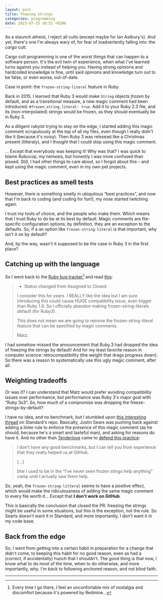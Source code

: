 ```yaml
---
layout: post
title: Thawing strings
categories: programming
date: 2023-07-25 10:52 +0200
---
```

As a staunch atheist, I reject all cults (except maybe for Ian Astbury's). And yet, there's one I'm always wary of, for 
fear of inadvertently falling into: the _cargo_ cult.

Cargo cult programming is one of the worst things that can happen to a software person. It's the evil twin of experience, 
when what I've learned turns against you instead of helping you. Having strong opinions and hardcoded knowledge is fine, 
until said opinions and knowledge turn out to be false, or even worse, out-of-date.

Case in point: the `frozen-string-literal` feature in Ruby.

Back in 2015, I learned that Ruby 3 would make `String` objects _frozen_ by default, and as a transitional measure, 
a new magic comment had been introduced: `#frozen_string_literal: true`. Add it to your Ruby 2.3 file, and its 
(non-interpolated) strings would be frozen, as they should eventually be in Ruby 3.

As a diligent rubyist trying to stay on the edge, I started adding this magic comment scrupulously at the top of all my 
files, even though I really didn't like it (because it's noisy). Then Ruby 3 was relesead like a Christmas present 
(litteraly), and I thought that I could stop using this magic comment.

… Except that everybody was keeping it! Why was that? I was quick to blame Rubocop, my nemesis, but honestly I was more 
confused than pissed. Still, I had other things to care about, so I forgot about this – and kept using the magic comment, 
even in my own pet projects.

## Best practices as smell tests

However, there is something smelly in ubiquitous “best practices”, and now that I'm back to coding (and coding for fun!), 
my nose started twitching again.

I trust my tools of choice, and the people who make them. Which means that I trust Ruby to do be at its best by default. 
Magic comments are file-specific configuration options; by definition, they are an exception to the defaults. So, if a 
an option like `frozen-string-literal` is that important, why isn't it on by default?

And, by the way, wasn't it supposed to be the case in Ruby 3 in the first place?

## Catching up with the language

So I went back to the [Ruby bug tracker](https://bugs.ruby-lang.org/projects/ruby-master)[^1] and read 
[this](https://bugs.ruby-lang.org/issues/11473#note-53):

> * Status changed from Assigned to Closed
> 
> I consider this for years. I REALLY like the idea but I am sure introducing this could cause HUGE compatibility issue, 
> even bigger than Ruby 1.9. So I officially abandon making frozen-string-literals default (for Ruby3).
> 
> This does not mean we are going to remove the frozen-string-literal feature that can be specified by magic comments.
> 
> Matz.

I had somehow missed the announcement that Ruby.3 had dropped the idea of freezing the strings by default! And for my 
least favorite reason in computer science: retrocompatibility (the weight that drags progress down). So there was 
a reason to systematically use this ugly magic comment, after all.

## Weighting tradeoffs

Or was it? I can understand that Matz would prefer avoiding compatibility issues over performance, but performance 
was Ruby 3's major goal with “Ruby 3x3”. So, how much of a compromise was dropping the freeze-strings-by-default?

I have no idea, and no benchmark, but I stumbled upon [this interesting thread](https://github.com/standardrb/standard/pull/181) 
on Standard's repo. Basically, Justin Sears was pushing back against adding a linter rule to enforce the presence 
of this magic comment (as he should, because he's a smart and tasteful man), and asking for reasons do have it. And 
no other than [Tenderlove](http://tenderlovemaking.com) came to [defend this practice](https://github.com/standardrb/standard/pull/181#issuecomment-635722698):

> I don’t have any good benchmarks, but I can tell you from experience that they really helped us at GitHub.
> 
> […]
> 
> btw I used to be in the “I’ve never seen frozen stings help anything” camp until I actually saw them help.

So, yeah, the `frozen-string-litteral` seems to have a positive effect, which would make the ridiculousness of 
adding the same magic comment to every file worth it… Except that **I don't work on GitHub**.

This is basically the conclusion that closed the PR: freezing the strings might be useful in some situations, but 
this is the exception, not the rule. So Searls doesn't want it in Standard, and more importantly, I don't want it 
in my code base.

## Back from the edge

So, I went from getting into a certain habit in preparation for a change that didn't come, to keeping this habit for no 
good reason, even as had a (correct, if accidentally) hunch that I shouldn't. The good thing is that now, I know 
what to do most of the time, when to do otherwise, and more importantly, why. I'm back to following anchored reason, 
and not blind faith.

---

  [^1]: Every time I go there, I feel an unconfortable mix of nostalgia and discomfort because it's powered by Redmine…
